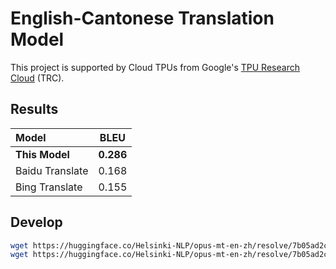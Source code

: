 # English-Cantonese Translation Model

This project is supported by Cloud TPUs from Google's [TPU Research Cloud](https://sites.research.google/trc/about/) (TRC).

## Results

| Model | BLEU |
| :- | :-: |
| **This Model** | **0.286** |
| Baidu Translate | 0.168 |
| Bing Translate | 0.155 |

## Develop

```sh
wget https://huggingface.co/Helsinki-NLP/opus-mt-en-zh/resolve/7b05ad2cd70ad11863b0fffc3327c13a26ab4f8a/source.spm
wget https://huggingface.co/Helsinki-NLP/opus-mt-en-zh/resolve/7b05ad2cd70ad11863b0fffc3327c13a26ab4f8a/target.spm
```
